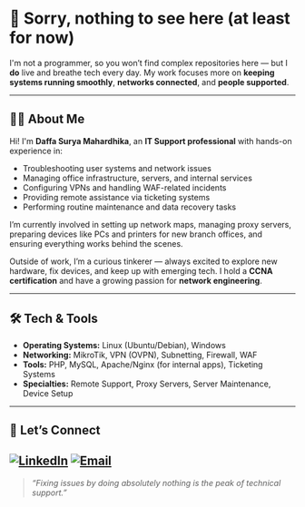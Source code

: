 # 🙂 Sorry, nothing to see here (at least for now)


I'm not a programmer, so you won’t find complex repositories here — but I **do** live and breathe tech every day. My work focuses more on **keeping systems running smoothly**, **networks connected**, and **people supported**.

---

## 👨‍💻 About Me

Hi! I'm **Daffa Surya Mahardhika**, an **IT Support professional** with hands-on experience in:

- Troubleshooting user systems and network issues  
- Managing office infrastructure, servers, and internal services  
- Configuring VPNs and handling WAF-related incidents  
- Providing remote assistance via ticketing systems  
- Performing routine maintenance and data recovery tasks  

I’m currently involved in setting up network maps, managing proxy servers, preparing devices like PCs and printers for new branch offices, and ensuring everything works behind the scenes.

Outside of work, I’m a curious tinkerer — always excited to explore new hardware, fix devices, and keep up with emerging tech. I hold a **CCNA certification** and have a growing passion for **network engineering**.

---

## 🛠️ Tech & Tools

- **Operating Systems:** Linux (Ubuntu/Debian), Windows  
- **Networking:** MikroTik, VPN (OVPN), Subnetting, Firewall, WAF  
- **Tools:** PHP, MySQL, Apache/Nginx (for internal apps), Ticketing Systems  
- **Specialties:** Remote Support, Proxy Servers, Server Maintenance, Device Setup

---

## 🤙 Let’s Connect

[![LinkedIn](https://img.shields.io/badge/LinkedIn-Profile-blue?style=flat&logo=linkedin)](https://id.linkedin.com/in/daffa-surya-mahardhika-01a99728b) [![Email](https://img.shields.io/badge/Email-Click%20to%20Send-red?logo=gmail)](mailto:suryadaffa30@gmail.com)
---

> *“Fixing issues by doing absolutely nothing is the peak of technical support.”*
